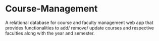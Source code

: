 # Course-Management
 A relational database for course and faculty management web app that provides functionalities to add/
remove/ update courses and respective faculties along with the year and semester.
